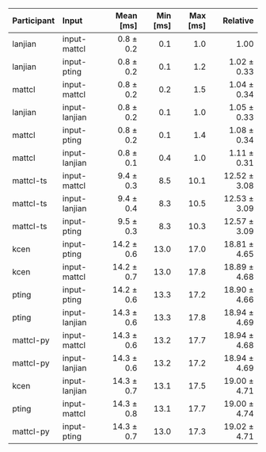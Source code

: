 | Participant | Input | Mean [ms] | Min [ms] | Max [ms] | Relative |
|:---|:---|---:|---:|---:|---:|
| lanjian | input-mattcl | 0.8 ± 0.2 | 0.1 | 1.0 | 1.00 |
| lanjian | input-pting | 0.8 ± 0.2 | 0.1 | 1.2 | 1.02 ± 0.33 |
| mattcl | input-mattcl | 0.8 ± 0.2 | 0.2 | 1.5 | 1.04 ± 0.34 |
| lanjian | input-lanjian | 0.8 ± 0.2 | 0.1 | 1.0 | 1.05 ± 0.33 |
| mattcl | input-pting | 0.8 ± 0.2 | 0.1 | 1.4 | 1.08 ± 0.34 |
| mattcl | input-lanjian | 0.8 ± 0.1 | 0.4 | 1.0 | 1.11 ± 0.31 |
| mattcl-ts | input-mattcl | 9.4 ± 0.3 | 8.5 | 10.1 | 12.52 ± 3.08 |
| mattcl-ts | input-lanjian | 9.4 ± 0.4 | 8.3 | 10.5 | 12.53 ± 3.09 |
| mattcl-ts | input-pting | 9.5 ± 0.3 | 8.3 | 10.3 | 12.57 ± 3.09 |
| kcen | input-pting | 14.2 ± 0.6 | 13.0 | 17.0 | 18.81 ± 4.65 |
| kcen | input-mattcl | 14.2 ± 0.7 | 13.0 | 17.8 | 18.89 ± 4.68 |
| pting | input-pting | 14.2 ± 0.6 | 13.3 | 17.2 | 18.90 ± 4.66 |
| pting | input-lanjian | 14.3 ± 0.6 | 13.3 | 17.8 | 18.94 ± 4.69 |
| mattcl-py | input-mattcl | 14.3 ± 0.6 | 13.2 | 17.7 | 18.94 ± 4.68 |
| mattcl-py | input-lanjian | 14.3 ± 0.6 | 13.2 | 17.2 | 18.94 ± 4.69 |
| kcen | input-lanjian | 14.3 ± 0.7 | 13.1 | 17.5 | 19.00 ± 4.71 |
| pting | input-mattcl | 14.3 ± 0.8 | 13.1 | 17.7 | 19.00 ± 4.74 |
| mattcl-py | input-pting | 14.3 ± 0.7 | 13.0 | 17.3 | 19.02 ± 4.71 |
